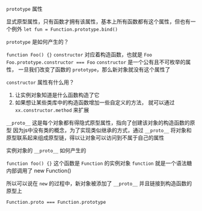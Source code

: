 `prototype` 属性

显式原型属性，只有函数才拥有该属性，基本上所有函数都有这个属性，但也有一个例外
`let fun = Function.prototype.bind()`

`prototype` 是如何产生的？

`function Foo() {}`
`constructor` 对应着构造函数，也就是 `Foo`
`Foo.prototype.constructor === Foo`
`constructor` 是一个公有且不可枚举的属性，
一旦我们改变了函数的 `prototype`，那么新对象就没有这个属性了

`constructor` 属性有什么用？
1. 让实例对象知道是什么函数构造了它
2. 如果想让某些类库中的构造函数增加一些自定义的方法， 就可以通过 `xx.constructor.method` 来扩展

`__proto__`
这是每个对象都有得隐式原型属性，指向了创建该对象的构造函数的原型
因为js中没有类的概念，为了实现类似继承的方式，通过 `__proto__` 将对象和原型联系起来组成原型链，得以让对象可以访问到不属于自己的属性

实例对象的 `__proto__` 如何产生的

`function foo() {}`
这个函数是 `Function` 的实例对象
`function` 就是一个语法糖
内部调用了 new Function()

所以可以说在 `new` 的过程中，新对象被添加了 `__proto__` 并且链接到构造函数的原型上

`Function.proto === Function.prototype`